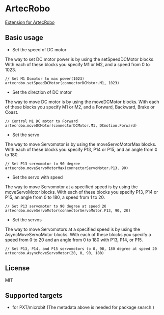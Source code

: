  
# ArtecRobo

[Extension for ArtecRobo](https://www.ecolerobots.com/produit/carte-extension-microbit-avec-base/)

## Basic usage

* Set the speed of DC motor

The way to set DC motor power is by using the setSpeedDCMotor blocks. With each of these blocks you specify M1 or M2, and a speed from 0 to 1023. 

```blocks
// Set M1 Dcmotor to max power(1023)
artecrobo.setSpeedDCMotor(connectorDCMotor.M1, 1023)
```

* Set the direction of DC motor

The way to move DC motor is by using the moveDCMotor blocks. With each of these blocks you specify M1 or M2, and a Forward, Backward, Brake or Coast.

```blocks
// Control M1 DC motor to Forward
artecrobo.moveDCMotor(connectorDCMotor.M1, DCmotion.Forward)
```

* Set the servo

The way to move Servomotor is by using the moveServoMotorMax blocks. With each of these blocks you specify P13, P14 or P15, and an angle from 0 to 180.

```blocks
// Set P13 servomotor to 90 degree
artecrobo.moveServoMotorMax(connectorServoMotor.P13, 90)
```

* Set the servo with speed

The way to move Servomotor at a specified speed is by using the moveServoMotor blocks. With each of these blocks you specify P13, P14 or P15, an angle from 0 to 180, a speed from 1 to 20.

```blocks
// Set P13 servomotor to 90 degree at speed 20
artecrobo.moveServoMotor(connectorServoMotor.P13, 90, 20)
```

* Set the servos 

The way to move Servomotors at a specified speed is by using the AsyncMoveServoMotor blocks. With each of these blocks you specify a speed from 0 to 20 and an angle from 0 to 180 with P13, P14, or P15.


```blocks
// Set P13, P14, and P15 servomotors to 0, 90, 180 degree at speed 20
artecrobo.AsyncMoveServoMotor(20, 0, 90, 180)
```


## License

MIT


## Supported targets

* for PXT/microbit
(The metadata above is needed for package search.)
